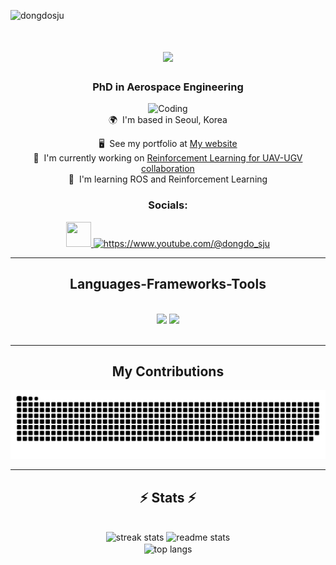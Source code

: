 <p align="left"> 
    <img 
        src="https://komarev.com/ghpvc/?username=dongdosju&label=Profile%20views&color=0e75b6&style=flat" 
        alt="dongdosju" 
    /> 
</p>

<h1 align="center">
    <img 
        src="https://readme-typing-svg.herokuapp.com/?font=Righteous&size=35&center=true&vCenter=true&width=500&height=70&duration=3456&lines=Hi+There!+👋;+I'm+Dong+DO!;" 
    />
</h1>

<h3 align="center">PhD in Aerospace Engineering</h3>

<div align="center">
    <img 
    alt="Coding" 
    width="300" 
    src="media/drone_animated.gif"
    />
</div>

<div align="center">
🌍  I'm based in Seoul, Korea

🖥️  See my portfolio at [My website](http://sites.google.com/view/dongdo-sju)
<br>
🚀  I'm currently working on [Reinforcement Learning for UAV-UGV collaboration](http://sites.google.com/view/dongdo-sju/research-interests?authuser=0)
<br>
🧠  I'm learning ROS and Reinforcement Learning
</div>

<div align="center">

### Socials: 

<a 
    href="https://www.github.com/dongdosju" 
    target="_blank" 
    rel="noreferrer"> 
    <picture> 
        <source 
            media="(prefers-color-scheme: dark)" 
            srcset="https://raw.githubusercontent.com/danielcranney/readme-generator/main/public/icons/socials/github-dark.svg" 
        /> 
        <source 
            media="(prefers-color-scheme: light)" 
            srcset="https://raw.githubusercontent.com/danielcranney/readme-generator/main/public/icons/socials/github.svg" 
        /> 
        <img 
            src="https://raw.githubusercontent.com/danielcranney/readme-generator/main/public/icons/socials/github.svg" 
            width="40" 
            height="40" 
        /> 
    </picture> 
</a>
<a 
    href="https://www.youtube.com/c/https://www.youtube.com/@dongdo_sju" 
    target="blank"> 
    <img
        src="https://raw.githubusercontent.com/rahuldkjain/github-profile-readme-generator/master/src/images/icons/Social/youtube.svg" 
        alt="https://www.youtube.com/@dongdo_sju" 
        height="40" 
        width="40" 
    />
</a>

</div>

<hr/>

<h2 align="center">Languages-Frameworks-Tools</h2>
<br/>
<div align="center">
    <img 
        src="https://skillicons.dev/icons?i=anaconda,py,pytorch,tensorflow,c,cpp,ros,cmake,matlab,opencv"
    />
    <img 
        src="https://skillicons.dev/icons?i=linux,bash,git,github,docker,vscode,visualstudio,latex,md,arduino,raspberrypi" 
    /> 
    <br>
</div>

<br/>
<hr/>

<div align="center">
    <h2> My Contributions </h2>
    <picture>
    <source
        media="(prefers-color-scheme: dark)"
        srcset="https://raw.githubusercontent.com/dongdosju/dongdosju/output/github-contribution-grid-snake-dark.svg"
    />
    <source
        media="(prefers-color-scheme: light)"
        srcset="https://raw.githubusercontent.com/platane/dongdosju/dongdosju/github-contribution-grid-snake.svg"
    />
    <img
        alt="github contribution grid snake animation"
        src="https://raw.githubusercontent.com/dongdosju/dongdosju/output/github-contribution-grid-snake.svg"
    />
    </picture>
</div>
<hr/>

<h2 align="center">⚡ Stats ⚡</h2>
<br>
<div align=center>
  <img 
        width=390 
        src="https://github-readme-streak-stats.herokuapp.com/?user=dongdosju&count_private=true&theme=react&border_radius=10&ring=3382ed&fire=3382ed&currStreakLabel=3382ed&sideNums=3382ed&sideLabels=3382ed" 
        alt="streak stats"
    />
  <img 
        width=390 
        src="https://github-readme-stats-git-master-dong-dos-projects.vercel.app/api?username=dongdosju&count_private=false&show_icons=true&theme=react&rank_icon=github&border_radius=10&title_color=3382ed&icon_color=3382ed"
        alt="readme stats" 
    />
  <br/>
  <img 
        width=325 
        align="center" 
        src="https://github-readme-stats-git-master-dong-dos-projects.vercel.app/api/top-langs/?username=dongdosju&hide=HTML,jupyter%20notebook&langs_count=6&layout=compact&theme=react&border_radius=10&size_weight=0.5&count_weight=0.5&exclude_repo=github-readme-stats&title_color=3382ed"
        alt="top langs" 
    />  
</div>

<br/>
